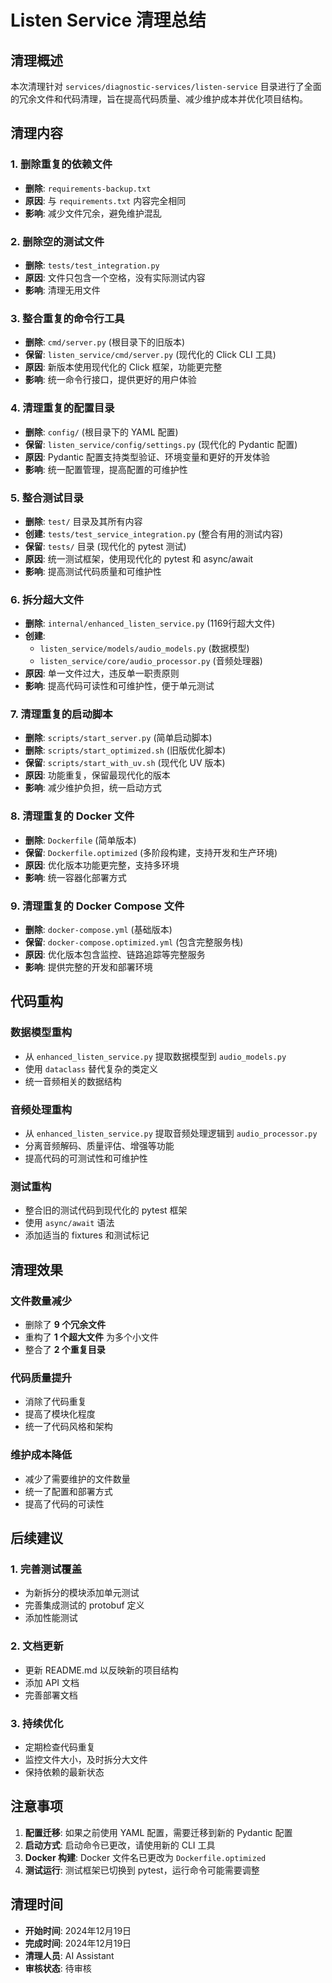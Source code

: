 # Listen Service 清理总结

## 清理概述

本次清理针对 `services/diagnostic-services/listen-service` 目录进行了全面的冗余文件和代码清理，旨在提高代码质量、减少维护成本并优化项目结构。

## 清理内容

### 1. 删除重复的依赖文件
- **删除**: `requirements-backup.txt`
- **原因**: 与 `requirements.txt` 内容完全相同
- **影响**: 减少文件冗余，避免维护混乱

### 2. 删除空的测试文件
- **删除**: `tests/test_integration.py`
- **原因**: 文件只包含一个空格，没有实际测试内容
- **影响**: 清理无用文件

### 3. 整合重复的命令行工具
- **删除**: `cmd/server.py` (根目录下的旧版本)
- **保留**: `listen_service/cmd/server.py` (现代化的 Click CLI 工具)
- **原因**: 新版本使用现代化的 Click 框架，功能更完整
- **影响**: 统一命令行接口，提供更好的用户体验

### 4. 清理重复的配置目录
- **删除**: `config/` (根目录下的 YAML 配置)
- **保留**: `listen_service/config/settings.py` (现代化的 Pydantic 配置)
- **原因**: Pydantic 配置支持类型验证、环境变量和更好的开发体验
- **影响**: 统一配置管理，提高配置的可维护性

### 5. 整合测试目录
- **删除**: `test/` 目录及其所有内容
- **创建**: `tests/test_service_integration.py` (整合有用的测试内容)
- **保留**: `tests/` 目录 (现代化的 pytest 测试)
- **原因**: 统一测试框架，使用现代化的 pytest 和 async/await
- **影响**: 提高测试代码质量和可维护性

### 6. 拆分超大文件
- **删除**: `internal/enhanced_listen_service.py` (1169行超大文件)
- **创建**: 
  - `listen_service/models/audio_models.py` (数据模型)
  - `listen_service/core/audio_processor.py` (音频处理器)
- **原因**: 单一文件过大，违反单一职责原则
- **影响**: 提高代码可读性和可维护性，便于单元测试

### 7. 清理重复的启动脚本
- **删除**: `scripts/start_server.py` (简单启动脚本)
- **删除**: `scripts/start_optimized.sh` (旧版优化脚本)
- **保留**: `scripts/start_with_uv.sh` (现代化 UV 版本)
- **原因**: 功能重复，保留最现代化的版本
- **影响**: 减少维护负担，统一启动方式

### 8. 清理重复的 Docker 文件
- **删除**: `Dockerfile` (简单版本)
- **保留**: `Dockerfile.optimized` (多阶段构建，支持开发和生产环境)
- **原因**: 优化版本功能更完整，支持多环境
- **影响**: 统一容器化部署方式

### 9. 清理重复的 Docker Compose 文件
- **删除**: `docker-compose.yml` (基础版本)
- **保留**: `docker-compose.optimized.yml` (包含完整服务栈)
- **原因**: 优化版本包含监控、链路追踪等完整服务
- **影响**: 提供完整的开发和部署环境

## 代码重构

### 数据模型重构
- 从 `enhanced_listen_service.py` 提取数据模型到 `audio_models.py`
- 使用 `dataclass` 替代复杂的类定义
- 统一音频相关的数据结构

### 音频处理重构
- 从 `enhanced_listen_service.py` 提取音频处理逻辑到 `audio_processor.py`
- 分离音频解码、质量评估、增强等功能
- 提高代码的可测试性和可维护性

### 测试重构
- 整合旧的测试代码到现代化的 pytest 框架
- 使用 `async/await` 语法
- 添加适当的 fixtures 和测试标记

## 清理效果

### 文件数量减少
- 删除了 **9 个冗余文件**
- 重构了 **1 个超大文件** 为多个小文件
- 整合了 **2 个重复目录**

### 代码质量提升
- 消除了代码重复
- 提高了模块化程度
- 统一了代码风格和架构

### 维护成本降低
- 减少了需要维护的文件数量
- 统一了配置和部署方式
- 提高了代码的可读性

## 后续建议

### 1. 完善测试覆盖
- 为新拆分的模块添加单元测试
- 完善集成测试的 protobuf 定义
- 添加性能测试

### 2. 文档更新
- 更新 README.md 以反映新的项目结构
- 添加 API 文档
- 完善部署文档

### 3. 持续优化
- 定期检查代码重复
- 监控文件大小，及时拆分大文件
- 保持依赖的最新状态

## 注意事项

1. **配置迁移**: 如果之前使用 YAML 配置，需要迁移到新的 Pydantic 配置
2. **启动方式**: 启动命令已更改，请使用新的 CLI 工具
3. **Docker 构建**: Docker 文件名已更改为 `Dockerfile.optimized`
4. **测试运行**: 测试框架已切换到 pytest，运行命令可能需要调整

## 清理时间

- **开始时间**: 2024年12月19日
- **完成时间**: 2024年12月19日
- **清理人员**: AI Assistant
- **审核状态**: 待审核 